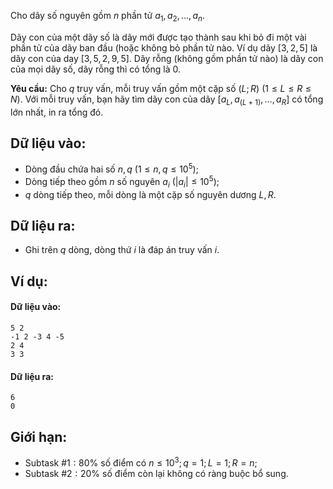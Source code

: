 Cho dãy số nguyên gồm $n$ phần tử $a_1,a_2,…,a_n$.

Dãy con của một dãy số là dãy mới được tạo thành sau khi bỏ đi một vài phần tử của dãy ban đầu (hoặc không bỏ phần tử nào. Ví dụ dãy $[3,2,5]$ là dãy con của day $[3,5,2,9,5]$. Dãy rỗng (không gồm phần tử nào) là dãy con của mọi dãy số, dãy rỗng thì có tổng là $0$.

**Yêu cầu:** Cho $q$ truy vấn, mỗi truy vấn gồm một cặp số $(L;R)\ (1≤L≤R≤N)$. Với mỗi truy vấn, bạn hãy tìm dãy con của dãy $[a_L,a_(L+1),…,a_R]$ có tổng lớn nhất, in ra tổng đó.

## Dữ liệu vào:
- Dòng đầu chứa hai số $n,q\ (1≤n,q≤10^5)$;
- Dòng tiếp theo gồm $n$ số nguyên $a_i\ (|a_i |≤10^5)$;
- $q$ dòng tiếp theo, mỗi dòng là một cặp số nguyên dương $L,R$.

## Dữ liệu ra:
- Ghi trên $q$ dòng, dòng thứ $i$ là đáp án truy vấn $i$.

## Ví dụ:
#### Dữ liệu vào:
```
5 2
-1 2 -3 4 -5
2 4
3 3
```

#### Dữ liệu ra:
```
6
0
```

## Giới hạn:
- Subtask $\#1: 80\%$ số điểm có $n≤10^3; q=1;L=1;R=n$;
- Subtask $\#2: 20\%$ số điểm còn lại không có ràng buộc bổ sung.